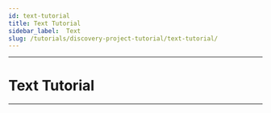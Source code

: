 ```yaml
---
id: text-tutorial
title: Text Tutorial
sidebar_label:  Text
slug: /tutorials/discovery-project-tutorial/text-tutorial/
---
```


---
# Text Tutorial
---